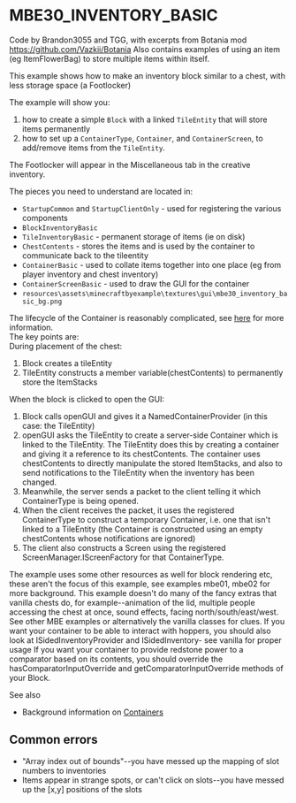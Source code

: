 # MBE30_INVENTORY_BASIC

Code by Brandon3055 and TGG, with excerpts from Botania mod https://github.com/Vazkii/Botania
Also contains examples of using an item (eg ItemFlowerBag) to store multiple items within itself.

This example shows how to make an inventory block similar to a chest, with less storage space (a Footlocker)

The example will show you:

1. how to create a simple `Block` with a linked `TileEntity` that will store items permanently
1. how to set up a `ContainerType`, `Container`, and `ContainerScreen`, to add/remove items from the `TileEntity`.

The Footlocker will appear in the Miscellaneous tab in the creative inventory.

The pieces you need to understand are located in:

* `StartupCommon` and `StartupClientOnly` - used for registering the various components
* `BlockInventoryBasic`
* `TileInventoryBasic` - permanent storage of items (ie on disk)
* `ChestContents` - stores the items and is used by the container to communicate back to the tileentity
* `ContainerBasic` - used to collate items together into one place (eg from player inventory and chest inventory)
* `ContainerScreenBasic` - used to draw the GUI for the container
* `resources\assets\minecraftbyexample\textures\gui\mbe30_inventory_basic_bg.png`

The lifecycle of the Container is reasonably complicated, see [here](http://greyminecraftcoder.blogspot.com/2020/04/containers-1144.html) for more information.<br>
The key points are:<br>
During placement of the chest:

1. Block creates a tileEntity
1. TileEntity constructs a member variable(chestContents) to permanently store the ItemStacks 

When the block is clicked to open the GUI:
1. Block calls openGUI and gives it a NamedContainerProvider (in this case: the TileEntity)
1. openGUI asks the TileEntity to create a server-side Container which is linked to the TileEntity.  The TileEntity does this
   by creating a container and giving it a reference to its chestContents.  The container uses chestContents to directly
   manipulate the stored ItemStacks, and also to send notifications to the TileEntity when the inventory has been changed.
1. Meanwhile, the server sends a packet to the client telling it which ContainerType is being opened.
1. When the client receives the packet, it uses the registered ContainerType to construct a temporary Container, i.e. one that isn't
   linked to a TileEntity (the Container is constructed using an empty chestContents whose notifications are ignored)
1. The client also constructs a Screen using the registered ScreenManager.IScreenFactory for that ContainerType.    

The example uses some other resources as well for block rendering etc, these aren't the focus of this example, see examples mbe01, mbe02 for more background.  This example doesn't do many of the fancy extras that vanilla chests do, for example--animation of the lid, multiple people accessing the chest at once, sound effects, facing north/south/east/west.
See other MBE examples or alternatively the vanilla classes for clues.
If you want your container to be able to interact with hoppers, you should also look at ISidedInventoryProvider and ISidedInventory- see vanilla for proper usage
If you want your container to provide redstone power to a comparator based on its contents, you should override the hasComparatorInputOverride and getComparatorInputOverride methods of your Block.

See also
* Background information on [Containers](http://greyminecraftcoder.blogspot.com/2020/04/containers-1144.html)


## Common errors

* "Array index out of bounds"--you have messed up the mapping of slot numbers to inventories
* Items appear in strange spots, or can't click on slots--you have messed up the [x,y] positions of the slots

